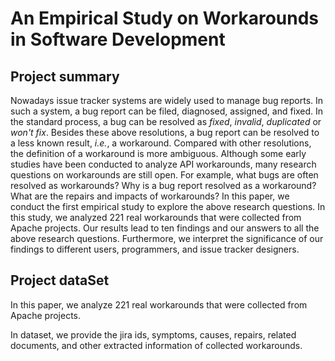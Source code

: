 # An Empirical Study on Workarounds in Software Development
## Project summary

Nowadays issue tracker systems are widely used to manage bug reports. In such a system, a bug report can be filed, diagnosed, assigned, and fixed. In the standard process, a bug can be resolved as *fixed*, *invalid*, *duplicated* or *won't fix*. Besides these above resolutions, a bug report can be resolved to a less known result, *i.e.*, a workaround. Compared with other resolutions, the definition of a workaround is more ambiguous. Although some early studies have been conducted to analyze API workarounds, many research questions on workarounds are still open. For example, what bugs are often resolved as workarounds? Why is a bug report resolved as a workaround? What are the repairs and impacts of workarounds? In this paper, we conduct the first empirical study to explore the above research questions. In this study, we analyzed 221 real workarounds that were collected from Apache projects. Our results lead to ten findings and our answers to all the above research questions. Furthermore, we interpret the significance of our findings to different users, programmers, and issue tracker designers.

## Project dataSet
In this paper, we analyze 221 real workarounds that were collected from Apache projects.

In dataset, we provide the jira ids, symptoms, causes, repairs, related documents, and other extracted information of collected workarounds. 

